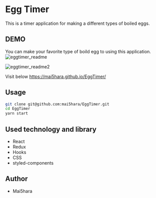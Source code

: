 # Egg Timer

This is a timer application for making a different types of boiled eggs.

## DEMO

You can make your favorite type of boild egg to using this application.
![eggtimer_readme](https://user-images.githubusercontent.com/44576047/90951498-55e67e00-e410-11ea-80a3-99ac4eeee531.jpg) 

![eggtimer_readme2](https://user-images.githubusercontent.com/44576047/90951506-70b8f280-e410-11ea-9265-93d92c30be6c.jpg)

Visit below
https://mai5hara.github.io/EggTimer/

## Usage

```bash
git clone git@github.com:mai5hara/EggTimer.git
cd EggTimer
yarn start
```

## Used technology and library

* React
* Redux
* Hooks
* CSS
* styled-components

## Author

* Mai5hara
